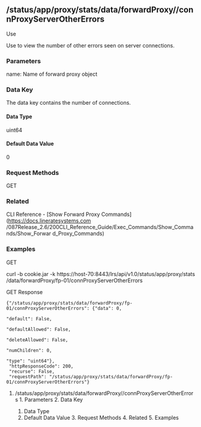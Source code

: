## /status/app/proxy/stats/data/forwardProxy/<name>/connProxyServerOtherErrors

Use

Use to view the number of other errors seen on server connections.

### Parameters

name: Name of forward proxy object

### Data Key

The data key contains the number of connections.

#### Data Type

uint64

#### Default Data Value

0

### Request Methods

GET

### Related

CLI Reference - [Show Forward Proxy Commands](https://docs.lineratesystems.com
/087Release_2.6/200CLI_Reference_Guide/Exec_Commands/Show_Commands/Show_Forwar
d_Proxy_Commands)

### Examples

GET

curl -b cookie.jar -k https://host-70:8443/lrs/api/v1.0/status/app/proxy/stats
/data/forwardProxy/fp-01/connProxyServerOtherErrors

GET Response

    
    {"/status/app/proxy/stats/data/forwardProxy/fp-01/connProxyServerOtherErrors": {"data": 0,
                                                                                     "default": False,
                                                                                     "defaultAllowed": False,
                                                                                     "deleteAllowed": False,
                                                                                     "numChildren": 0,
                                                                                     "type": "uint64"},
     "httpResponseCode": 200,
     "recurse": False,
     "requestPath": "/status/app/proxy/stats/data/forwardProxy/fp-01/connProxyServerOtherErrors"}
    

  1. /status/app/proxy/stats/data/forwardProxy/<name>/connProxyServerOtherErrors
    1. Parameters
    2. Data Key
      1. Data Type
      2. Default Data Value
    3. Request Methods
    4. Related
    5. Examples

